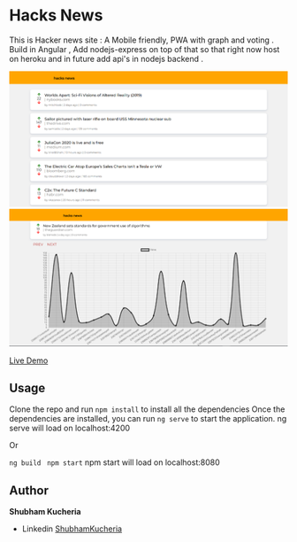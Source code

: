 # Hacks News
This is Hacker news site : A Mobile friendly, PWA with graph and voting .
Build in Angular ,
Add nodejs-express  on top of that so that right now host on heroku and in future add api's in nodejs backend .

![](hn1.PNG)
![](hn2.PNG)

[Live Demo](http://hacksnews.herokuapp.com/)







## Usage

Clone the repo and run `npm install` to install all the dependencies
Once the dependencies are installed, you can run `ng serve` to start the application.
ng serve will load on localhost:4200

Or 

`ng build `
`npm start`
npm start will load on localhost:8080



## Author

**Shubham Kucheria**

* Linkedin [ShubhamKucheria](https://www.linkedin.com/in/shubham-kucheria-392769a9/)

